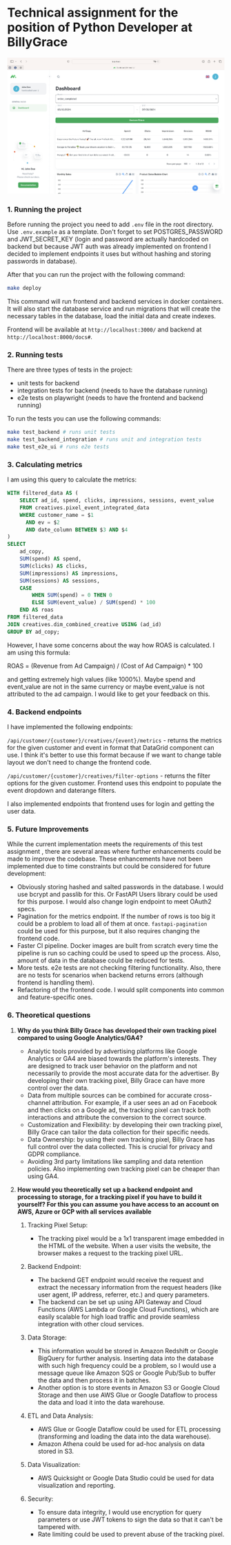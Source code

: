 # Technical assignment for the position of Python Developer at BillyGrace

![Frontend](./assets/frontend.png)

### 1. Running the project

Before running the project you need to add `.env` file in the root directory. Use `.env.example` as a template. Don't 
forget to set POSTGRES_PASSWORD and JWT_SECRET_KEY (login and password are actually hardcoded on backend but because
JWT auth was already implemented on frontend I decided to implement endpoints it uses but without hashing and storing 
passwords in database).

After that you can run the project with the following command:

```bash
make deploy
```

This command will run frontend and backend services in docker containers. It will also start the database service and 
run migrations that will create the necessary tables in the database, load the initial data and create indexes.

Frontend will be available at `http://localhost:3000/` and backend at `http://localhost:8000/docs#`.

### 2. Running tests

There are three types of tests in the project:
- unit tests for backend
- integration tests for backend (needs to have the database running)
- e2e tests on playwright (needs to have the frontend and backend running)

To run the tests you can use the following commands:

```bash
make test_backend # runs unit tests
make test_backend_integration # runs unit and integration tests
make test_e2e_ui # runs e2e tests
```

### 3. Calculating metrics

I am using this query to calculate the metrics:

```sql
WITH filtered_data AS (
    SELECT ad_id, spend, clicks, impressions, sessions, event_value
    FROM creatives.pixel_event_integrated_data
    WHERE customer_name = $1
      AND ev = $2
      AND date_column BETWEEN $3 AND $4
)
SELECT
    ad_copy,
    SUM(spend) AS spend,
    SUM(clicks) AS clicks,
    SUM(impressions) AS impressions,
    SUM(sessions) AS sessions,
    CASE
        WHEN SUM(spend) = 0 THEN 0
        ELSE SUM(event_value) / SUM(spend) * 100
    END AS roas
FROM filtered_data
JOIN creatives.dim_combined_creative USING (ad_id)
GROUP BY ad_copy;
```

However, I have some concerns about the way how ROAS is calculated. I am using this formula:

ROAS = (Revenue from Ad Campaign) / (Cost of Ad Campaign) * 100

and getting extremely high values (like 1000%). Maybe spend and event_value are not in the same currency or maybe
event_value is not attributed to the ad campaign. I would like to get your feedback on this.

### 4. Backend endpoints

I have implemented the following endpoints:

`/api/customer/{customer}/creatives/{event}/metrics` - returns the metrics for the given customer and event in format
that DataGrid component can use. I think it's better to use this format because if we want to change table layout we 
don't need to change the frontend code.

`/api/customer/{customer}/creatives/filter-options` - returns the filter options for the given customer. Frontend uses
this endpoint to populate the event dropdown and daterange filters.

I also implemented endpoints that frontend uses for login and getting the user data.

### 5. Future Improvements
While the current implementation meets the requirements of this test assignment , there are several areas where further 
enhancements could be made to improve the codebase. These enhancements have not been implemented due to time 
constraints but could be considered for future development:

- Obviously storing hashed and salted passwords in the database. I would use bcrypt and passlib for this. Or FastAPI 
Users library could be used for this purpose. I would also change login endpoint to meet OAuth2 specs. 
- Pagination for the metrics endpoint. If the number of rows is too big it could be a problem to load all of them at 
once. `fastapi-pagination` could be used for this purpose, but it also requires changing the frontend code.
- Faster CI pipeline. Docker images are built from scratch every time the pipeline is run so caching could be used to
speed up the process. Also, amount of data in the database could be reduced for tests.
- More tests. e2e tests are not checking filtering functionality. Also, there are no tests for scenarios when backend
returns errors (although frontend is handling them).
- Refactoring of the frontend code. I would split components into common and feature-specific ones.

### 6. Theoretical questions

1. **Why do you think Billy Grace has developed their own tracking pixel compared to using Google Analytics/GA4?**

   - Analytic tools provided by advertising platforms like Google Analytics or GA4 are biased towards the platform's
   interests. They are designed to track user behavior on the platform and not necessarily to provide the most accurate
   data for the advertiser. By developing their own tracking pixel, Billy Grace can have more control over the data.
   - Data from multiple sources can be combined for accurate cross-channel attribution. For example, if a user sees an ad
   on Facebook and then clicks on a Google ad, the tracking pixel can track both interactions and attribute the conversion
   to the correct source.
   - Customization and Flexibility: by developing their own tracking pixel, Billy Grace can tailor the data collection
   for their specific needs.
   - Data Ownership: by using their own tracking pixel, Billy Grace has full control over the data collected. This is
   crucial for privacy and GDPR compliance.
   - Avoiding 3rd party limitations like sampling and data retention policies. Also implementing own tracking pixel can
   be cheaper than using GA4.


2. **How would you theoretically set up a backend endpoint and processing to storage, for a tracking pixel if you have to 
build it yourself? For this you can assume you have access to an account on AWS, Azure or GCP with all services 
available**

   1. Tracking Pixel Setup:
      - The tracking pixel would be a 1x1 transparent image embedded in the HTML of the website. When a user visits the website, the browser makes a request to the tracking pixel URL.

   2. Backend Endpoint:
      - The backend GET endpoint would receive the request and extract the necessary information from the request headers (like user agent, IP address, referrer, etc.) and query parameters.
      - The backend can be set up using API Gateway and Cloud Functions (AWS Lambda or Google Cloud Functions), which are easily scalable for high load traffic and provide seamless integration with other cloud services.

   3. Data Storage:
      - This information would be stored in Amazon Redshift or Google BigQuery for further analysis. Inserting data into the database with such high frequency could be a problem, so I would use a message queue like Amazon SQS or Google Pub/Sub to buffer the data and then process it in batches.
      - Another option is to store events in Amazon S3 or Google Cloud Storage and then use AWS Glue or Google Dataflow to process the data and load it into the data warehouse.

   4. ETL and Data Analysis:
      - AWS Glue or Google Dataflow could be used for ETL processing (transforming and loading the data into the data warehouse).
      - Amazon Athena could be used for ad-hoc analysis on data stored in S3.

   5. Data Visualization:
      - AWS Quicksight or Google Data Studio could be used for data visualization and reporting.

   6. Security:
      - To ensure data integrity, I would use encryption for query parameters or use JWT tokens to sign the data so that it can't be tampered with. 
      - Rate limiting could be used to prevent abuse of the tracking pixel.




